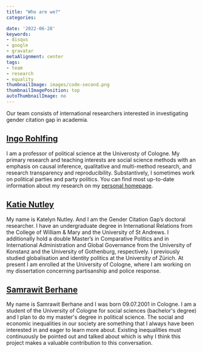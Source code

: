 ```yaml
---
title: "Who are we?"
categories:

date: '2022-06-28'
keywords:
- disqus
- google
- gravatar
metaAlignment: center
tags:
- team
- research
- equality
thumbnailImage: images/code-second.png
thumbnailImagePosition: top
autoThumbnailImage: no
---
```


Our team consists of international researchers interested in investigating gender citation gap in academia.
<!--more-->


## [Ingo Rohlfing](https://twitter.com/ingorohlfing)
I am a professor of political science at the Univerosty of Cologne. My primary research and teaching interests are social science methods with an emphasis on causal inference, qualitative and multi-method research, and research transparency and reproducibility. Substantively, I sometimes work on political parties and party politics. You can find most up-to-date information about my research on my [personal homepage](https://ingorohlfing.wordpress.com).


## [Katie Nutley]()
My name is Katelyn Nutley. And I am the Gender Citation Gap’s doctoral researcher. I have an undergraduate degree in International Relations from the College of William & Mary and the University of St Andrews. I additionally hold a double Master’s in Comparative Politics and in International Administration and Global Governance from the University of Konstanz and the University of Gothenburg, respectively. I previously studied globalisation and identity politics at the University of Zürich. At present I am enrolled at the University of Cologne, where I am working on my dissertation concerning partisanship and police response.

## [Samrawit Berhane](https://cccp.uni-koeln.de/de/team/students)

My name is Samrawit Berhane and I was born 09.07.2001 in Cologne. I am a student of the University of Cologne for social sciences (bachelor's degree) and I plan to do my master's degree in political science. The social and economic inequalities in our society are something that I always have been interested in and eager to learn more about. Existing inequalities must continuously be pointed out and talked about which is why I think this project makes a valuable contribution to this conversation.



